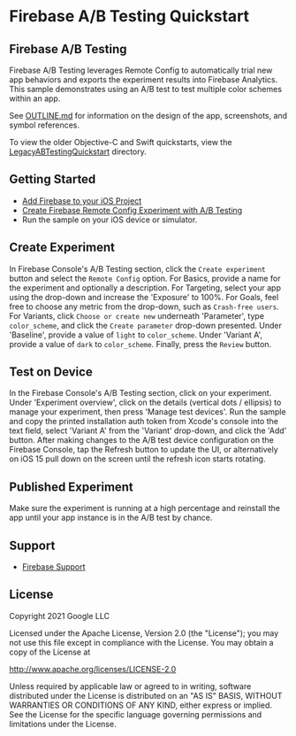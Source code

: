 # Firebase A/B Testing Quickstart

## Firebase A/B Testing

Firebase A/B Testing leverages Remote Config to automatically trial new app behaviors and exports 
the experiment results into Firebase Analytics. This sample demonstrates using an A/B test to test 
multiple color schemes within an app.

See [OUTLINE.md](OUTLINE.md) for information on the design of the app, screenshots, and symbol 
references.

To view the older Objective-C and Swift quickstarts, view the 
[LegacyABTestingQuickstart](LegacyABTestingQuickstart) directory.

## Getting Started

- [Add Firebase to your iOS Project](https://firebase.google.com/docs/ios/setup)
- [Create Firebase Remote Config Experiment with A/B Testing](https://firebase.google.com/docs/ab-testing/abtest-config)
- Run the sample on your iOS device or simulator.

## Create Experiment

In Firebase Console's A/B Testing section, click the `Create experiment` button and select the 
`Remote Config` option. For Basics, provide a name for the experiment and optionally a description.
 For Targeting, select your app using the drop-down and increase the 'Exposure' to 100%. For Goals,
  feel free to choose any metric from the drop-down, such as `Crash-free users`. For Variants, 
  click `Choose or create new` underneath 'Parameter', type `color_scheme`, and click the 
  `Create parameter` drop-down presented. Under 'Baseline', provide a value of `light` to 
  `color_scheme`. Under 'Variant A', provide a value of `dark` to `color_scheme`. Finally, press 
  the `Review` button.

## Test on Device

In the Firebase Console's A/B Testing section, click on your experiment. Under 
'Experiment overview', click on the details (vertical dots / ellipsis) to manage your experiment, 
then press 'Manage test devices'. Run the sample and copy the printed installation auth token from 
Xcode's console into the text field, select 'Variant A' from the 'Variant' drop-down, and click the
 'Add' button. After making changes to the A/B test device configuration on the Firebase Console, 
 tap the Refresh button to update the UI, or alternatively on iOS 15 pull down on the screen until 
 the refresh icon starts rotating.

## Published Experiment

Make sure the experiment is running at a high percentage and reinstall the app until your app 
instance is in the A/B test by chance.

## Support

- [Firebase Support](https://firebase.google.com/support/)

## License

Copyright 2021 Google LLC

Licensed under the Apache License, Version 2.0 (the "License");
you may not use this file except in compliance with the License.
You may obtain a copy of the License at

http://www.apache.org/licenses/LICENSE-2.0

Unless required by applicable law or agreed to in writing, software
distributed under the License is distributed on an "AS IS" BASIS,
WITHOUT WARRANTIES OR CONDITIONS OF ANY KIND, either express or implied.
See the License for the specific language governing permissions and
limitations under the License.